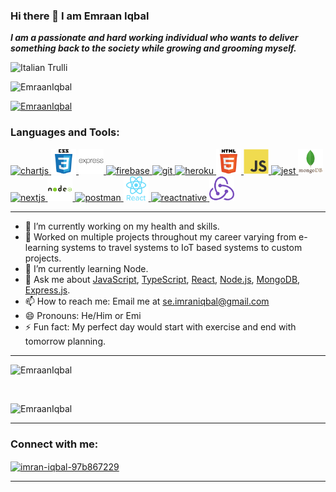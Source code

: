 ### Hi there 👋 I am Emraan Iqbal

*<b>I am a passionate and hard working individual who wants to deliver something back to the society while growing and grooming myself.*</b>


<img src="https://user-images.githubusercontent.com/85309047/152388595-1d5885c3-2657-49f1-8a7e-47aab8071a25.PNG" alt="Italian Trulli" width="400" height="450" object-fit: cover>

<p align="left"> <img src="https://komarev.com/ghpvc/?username=EmraanIqbal&label=Profile%20views&color=0e75b6&style=flat" alt="EmraanIqbal" /> </p>

<p align="left"> <a href="https://github.com/ryo-ma/github-profile-trophy"><img src="https://github-profile-trophy.vercel.app/?username=EmraanIqbal" alt="EmraanIqbal" /></a> </p>

<h3 align="left">Languages and Tools:</h3>
<p align="left"> <a href="https://www.chartjs.org" target="_blank"> <img src="https://www.chartjs.org/media/logo-title.svg" alt="chartjs" width="40" height="40"/> </a> <a href="https://www.w3schools.com/css/" target="_blank"> <img src="https://raw.githubusercontent.com/devicons/devicon/master/icons/css3/css3-original-wordmark.svg" alt="css3" width="40" height="40"/> </a> <a href="https://expressjs.com" target="_blank"> <img src="https://raw.githubusercontent.com/devicons/devicon/master/icons/express/express-original-wordmark.svg" alt="express" width="40" height="40"/> </a> <a href="https://firebase.google.com/" target="_blank"> <img src="https://www.vectorlogo.zone/logos/firebase/firebase-icon.svg" alt="firebase" width="40" height="40"/> </a> <a href="https://git-scm.com/" target="_blank"> <img src="https://www.vectorlogo.zone/logos/git-scm/git-scm-icon.svg" alt="git" width="40" height="40"/> </a> <a href="https://heroku.com" target="_blank"> <img src="https://www.vectorlogo.zone/logos/heroku/heroku-icon.svg" alt="heroku" width="40" height="40"/> </a> <a href="https://www.w3.org/html/" target="_blank"> <img src="https://raw.githubusercontent.com/devicons/devicon/master/icons/html5/html5-original-wordmark.svg" alt="html5" width="40" height="40"/> </a> <a href="https://developer.mozilla.org/en-US/docs/Web/JavaScript" target="_blank"> <img src="https://raw.githubusercontent.com/devicons/devicon/master/icons/javascript/javascript-original.svg" alt="javascript" width="40" height="40"/> </a> <a href="https://jestjs.io" target="_blank"> <img src="https://www.vectorlogo.zone/logos/jestjsio/jestjsio-icon.svg" alt="jest" width="40" height="40"/> </a> <a href="https://www.mongodb.com/" target="_blank"> <img src="https://raw.githubusercontent.com/devicons/devicon/master/icons/mongodb/mongodb-original-wordmark.svg" alt="mongodb" width="40" height="40"/> </a> <a href="https://nextjs.org/" target="_blank"> <img src="https://cdn.worldvectorlogo.com/logos/nextjs-3.svg" alt="nextjs" width="40" height="40"/> </a> <a href="https://nodejs.org" target="_blank"> <img src="https://raw.githubusercontent.com/devicons/devicon/master/icons/nodejs/nodejs-original-wordmark.svg" alt="nodejs" width="40" height="40"/> </a> <a href="https://postman.com" target="_blank"> <img src="https://www.vectorlogo.zone/logos/getpostman/getpostman-icon.svg" alt="postman" width="40" height="40"/> </a> <a href="https://reactjs.org/" target="_blank"> <img src="https://raw.githubusercontent.com/devicons/devicon/master/icons/react/react-original-wordmark.svg" alt="react" width="40" height="40"/> </a> <a href="https://reactnative.dev/" target="_blank"> <img src="https://reactnative.dev/img/header_logo.svg" alt="reactnative" width="40" height="40"/> </a> <a href="https://redux.js.org" target="_blank"> <img src="https://raw.githubusercontent.com/devicons/devicon/master/icons/redux/redux-original.svg" alt="redux" width="40" height="40"/> </a> </p>

<hr></hr>
<ul>
<li> 🔭 I’m currently working on my health and skills.</li>
<li> 📱 Worked on multiple projects throughout my career varying from e-learning systems to travel systems to IoT based systems to custom projects.</li>
<li> 🌱 I’m currently learning Node.</li>
<li> 💬 Ask me about <a href="mailto:se.imraniqbal@gmail.com">JavaScript</a>, <a href="mailto:se.imraniqbal@gmail.com">TypeScript</a>, <a href="mailtose.imraniqbal@gmail.com">React</a>, <a href="mailto:se.imraniqbal@gmail.com">Node.js</a>, <a href="mailto:se.imraniqbal@gmail.com">MongoDB</a>, <a href="mailto:se.imraniqbal@gmail.com">Express.js</a>.</li>
<li> 📫 How to reach me: Email me at <a href="mailto:se.imraniqbal@gmail.com">se.imraniqbal@gmail.com</a></li>
<li> 😄 Pronouns: He/Him or Emi</li>
<li> ⚡ Fun fact: My perfect day would start with exercise and end with tomorrow planning.</li>
</ul>
<hr></hr>

<p align="left"><img src="https://github-readme-stats.vercel.app/api/top-langs?username=EmraanIqbal&show_icons=true&locale=en&layout=compact" alt="EmraanIqbal" /></p>
<br></b>
<p align="left"><img src="https://github-readme-stats.vercel.app/api?username=EmraanIqbal&show_icons=true&locale=en" alt="EmraanIqbal" /></p>

<hr></hr>
<h3 align="left">Connect with me:</h3>
<p align="left">
<a href="https://www.linkedin.com/in/imran-iqbal-97b867229" target="blank"><img align="center" src="https://raw.githubusercontent.com/rahuldkjain/github-profile-readme-generator/master/src/images/icons/Social/linked-in-alt.svg" alt="imran-iqbal-97b867229" height="30" width="40" /></a>
</p>
<hr></hr>

